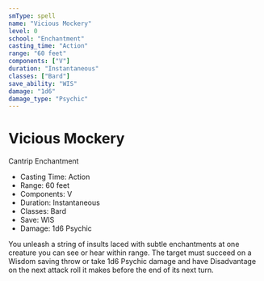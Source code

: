 ```yaml
---
smType: spell
name: "Vicious Mockery"
level: 0
school: "Enchantment"
casting_time: "Action"
range: "60 feet"
components: ["V"]
duration: "Instantaneous"
classes: ["Bard"]
save_ability: "WIS"
damage: "1d6"
damage_type: "Psychic"
---
```


# Vicious Mockery
Cantrip Enchantment

- Casting Time: Action
- Range: 60 feet
- Components: V
- Duration: Instantaneous
- Classes: Bard
- Save: WIS
- Damage: 1d6 Psychic

You unleash a string of insults laced with subtle enchantments at one creature you can see or hear within range. The target must succeed on a Wisdom saving throw or take 1d6 Psychic damage and have Disadvantage on the next attack roll it makes before the end of its next turn.
